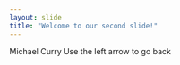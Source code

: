 ```yaml
---
layout: slide
title: "Welcome to our second slide!"
---
```

Michael Curry
Use the left arrow to go back 
